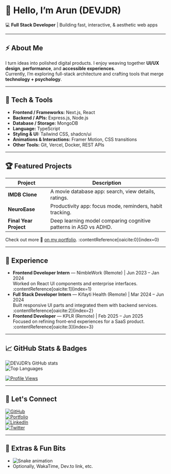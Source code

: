 # 👋 Hello, I’m Arun (DEVJDR)

💻 **Full Stack Developer** | Building fast, interactive, & aesthetic web apps

---

## ⚡ About Me

I turn ideas into polished digital products. I enjoy weaving together **UI/UX design**, **performance**, and **accessible experiences**.  
Currently, I’m exploring full-stack architecture and crafting tools that merge **technology + psychology**.

---

## 🧰 Tech & Tools

- **Frontend / Frameworks:** Next.js, React  
- **Backend / APIs:** Express.js, Node.js  
- **Database / Storage:** MongoDB  
- **Language:** TypeScript  
- **Styling & UI:** Tailwind CSS, shadcn/ui  
- **Animations & Interactions:** Framer Motion, CSS transitions  
- **Other Tools:** Git, Vercel, Docker, REST APIs  

---

## 🏆 Featured Projects

| Project | Description |
|---|---|
| **IMDB Clone** | A movie database app: search, view details, ratings. |
| **NeuroEase** | Productivity app: focus mode, reminders, habit tracking. |
| **Final Year Project** | Deep learning model comparing cognitive patterns in ASD vs ADHD. |

Check out more 📂 [on my portfolio](https://devjdr.vercel.app/). :contentReference[oaicite:0]{index=0}  

---

## 🏢 Experience

- **Frontend Developer Intern** — NimbleWork (Remote) | Jun 2023 – Jan 2024  
  Worked on React UI components and enterprise interfaces.  
  :contentReference[oaicite:1]{index=1}  
- **Full Stack Developer Intern** — Kifayti Health (Remote) | Mar 2024 – Jun 2024  
  Built responsive UI parts and integrated them with backend services.  
  :contentReference[oaicite:2]{index=2}  
- **Frontend Developer** — KPLR (Remote) | Feb 2025 – Jun 2025  
  Focused on refining front-end experiences for a SaaS product.  
  :contentReference[oaicite:3]{index=3}  

---

## 📈 GitHub Stats & Badges

![DEVJDR’s GitHub stats](https://github-readme-stats.vercel.app/api?username=devjdr&show_icons=true&theme=tokyonight)  
![Top Languages](https://github-readme-stats.vercel.app/api/top-langs/?username=devjdr&layout=compact&theme=tokyonight)  

[![Profile Views](https://komarev.com/ghpvc/?username=devjdr&label=Profile%20Views&color=0e75b6&style=flat)](https://github.com/devjdr)  

---

## 🔗 Let's Connect

[![GitHub](https://img.shields.io/badge/GitHub-000?style=for-the-badge&logo=github&logoColor=white)](https://github.com/devjdr)  
[![Portfolio](https://img.shields.io/badge/Portfolio-000?style=for-the-badge&logo=vercel&logoColor=white)](https://devjdr.vercel.app/)  
[![LinkedIn](https://img.shields.io/badge/LinkedIn-0077B5?style=for-the-badge&logo=linkedin&logoColor=white)](https://www.linkedin.com/in/devjdr/)  
[![Twitter](https://img.shields.io/badge/Twitter-1DA1F2?style=for-the-badge&logo=twitter&logoColor=white)](https://x.com/ArrunJDR)  

---

## 🐍 Extras & Fun Bits

- ![Snake animation](https://github.com/devjdr/devjdr/blob/output/github-contribution-grid-snake.svg)  
- Optionally, WakaTime, Dev.to link, etc.

